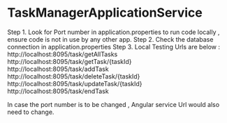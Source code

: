 # TaskManagerApplicationService

Step 1. Look for Port number in application.properties to run code locally , ensure code is not in use by any other app.
Step 2. Check the database connection in application.properties
Step 3. Local Testing Urls are below :
http://localhost:8095/task/getAllTasks
http://localhost:8095/task/getTask/{taskId}
http://localhost:8095/task/addTask
http://localhost:8095/task/deleteTask/{taskId}
http://localhost:8095/task/updateTask/{taskId}
http://localhost:8095/task/endTask

In case the port number is to be changed , Angular service Url would also need to change.
